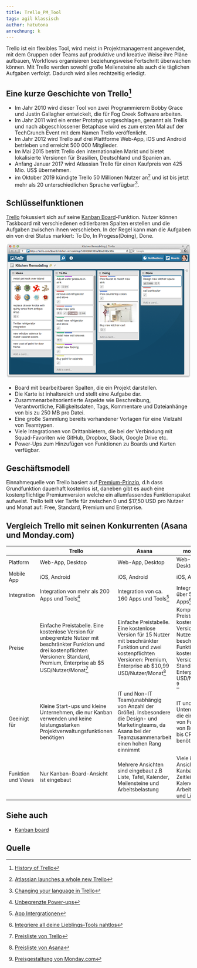 ```yaml
---
title: Trello_PM_Tool
tags: agil klassisch
author: hatutona
anrechnung: k
---
```


Trello ist ein flexibles Tool, wird meist in Projektmanagement angewendet, mit dem Gruppen oder Teams auf produktive und kreative Weise ihre Pläne aufbauen, Workflows organisieren beziehungsweise Fortschritt überwachen können. Mit Trello werden sowohl große Meilensteine als auch die täglichen Aufgaben verfolgt. Dadurch wird alles rechtzeitig erledigt.

## Eine kurze Geschichte von Trello[^1]
* Im Jahr 2010 wird dieser Tool von zwei Programmierern Bobby Grace und Justin Gallagher entwickelt, die  für  Fog Creek Software arbeiten.
* Im Jahr 2011 wird ein erster Prototyp vorgeschlagen, genannt als Trellis und nach abgeschlossener Betaphase wird es zum ersten Mal auf der TechCrunch Event mit dem Namen Trello veröffenlicht.
* Im Jahr 2012 wird Trello auf drei Plattforme Web-App, iOS und Android betrieben und erreicht 500 000 Mitglieder.
* Im Mai 2015 betritt Trello den internationalen Markt und bietet lokalisierte Versionen für Brasilien, Deutschland und Spanien an.
* Anfang Januar 2017 wird Atlassian Trello für einen Kaufpreis von 425 Mio. US$ übernehmen.
* im Oktober 2019 kündigte Trello 50 Millionen Nutzer an[^2]  und ist bis jetzt mehr als 20 unterschiedlichen Sprache verfügbar[^3].

## Schlüsselfunktionen 
[Trello](https://trello.com/) fokussiert sich auf seine [Kanban Board](https://de.wikipedia.org/wiki/Kanban-Tafel)-Funktion. Nutzer können Taskboard mit verschiedenen editierbaren Spalten erstellen und die Aufgaben zwischen ihnen verschieben. In der Regel kann man die Aufgaben ein von drei Status markiert: To Do, In Progess(Doing), Done.

![Beispielabbildung](Trello_PM_Tool/trello.png)

* Board mit bearbeitbaren Spalten, die ein Projekt darstellen.
* Die Karte ist inhaltsreich und stellt eine Aufgabe dar.
* Zusammenarbeitsorientierte Aspekte wie Beschreibung, Verantwortliche, Fälligkeitsdaten, Tags, Kommentare und Dateianhänge von bis zu 250 MB pro Datei.
* Eine große Sammlung bereits vorhandener Vorlagen für eine Vielzahl von Teamtypen.
* Viele Integrationen von Drittanbietern, die bei der Verbindung mit Squad-Favoriten wie GitHub, Dropbox, Slack, Google Drive etc.
* Power-Ups zum Hinzufügen von Funktionen zu Boards und Karten verfügbar.

## Geschäftsmodell
Einnahmequelle von Trello basiert auf [Premium-Prinzip](https://de.wikipedia.org/wiki/Freemium), d.h dass Grundfunktion dauerhaft kostenlos ist, daneben gibt es auch eine kostenpflichtige Premiumversion welche ein allumfassendes Funktionspaket aufweist. Trello teilt vier Tarife für zwischen 0 und $17,50 USD pro Nutzer und Monat auf:  Free, Standard, Premium und Enterprise.
## Vergleich Trello mit seinen Konkurrenten (Asana und Monday.com)

|   | Trello | Asana | monday.com|
| ------------- | ------------- | ------------- | ------------- |
| Platform  | Web-App, Desktop  | Web-App, Desktop  | Web-App, Desktop  |
| Mobile App  | iOS, Android| iOS, Android| iOS, Android
| Integration | Integration von mehr als 200 Apps und Tools[^4]   | Integration von ca. 160 Apps und Tools[^6]  |  Integration von über 50 Software-Apps[^8] |
| Preise  | Einfache Preistabelle. Eine kostenlose Version für unbegrentzte Nutzer mit beschränkter Funktion und drei kostenpflichten Versionen: Standard,  Premium, Enterprise ab $5 USD/Nutzer/Monat[^5] | Einfache Preistabelle. Eine kostenlose Version für 15 Nutzer mit beschränkter Funktion und zwei kostenpflichten Versionen: Premium, Enterprise ab $10,99 USD/Nutzer/Monat[^7] | Komplexe Preistabelle. Eine kostenlose Version für 2 Nutzer mit beschränkter Funktion und vier kostenpflichten Versionen:  Basic Standard,  Pro, Enterprise ab $10 USD/Nutzer/Monat [^9] |
| Geeinigt für  |Kleine Start-ups und kleine Unternehmen, die nur Kanban verwenden und keine leistungsstarken Projektverwaltungsfunktionen benötigen | IT und Non-IT Team(unabhängig von Anzahl der Größe). Insbesondere die Design- und Marketingteams, da Asana bei der Teamzusammenarbeit einen hohen Rang einnimmt | IT und Non-IT Unternehemen, die eine Vielzahl von Funktionen von Bug Tracking bis CRM benötigen |
| Funktion und Views  | Nur Kanban-Board-Ansicht ist eingebaut | Mehrere  Ansichten sind eingebaut z.B Liste, Tafel, Kalender, Meilensteine und Arbeitsbelastung  | Viele integrierte Ansichten wie Kanban-Board, Zeitleiste, Kalender, Arbeitsauslastung und Liste|
## Siehe auch
* [Kanban board](https://github.com/ManagingProjectsSuccessfully/ManagingProjectsSuccessfully.github.io/blob/main/kb/Kanban_Boards.md)
## Quelle
[^1]: [History of Trello](https://en.wikipedia.org/wiki/Trello)
[^2]: [Atlassian launches a whole new Trello](https://techcrunch.com/2021/02/16/atlassian-launches-a-whole-new-trello/)
[^3]: [Changing your language in Trello](https://help.trello.com/article/745-is-trello-available-in-other-languages)
[^4]: [Unbegrenzte Power-ups](https://trello.com/pricing)
[^5]: [Preisliste von Trello](https://trello.com/pricing)
[^6]: [App Intergrationen](https://asana.com/de/apps)
[^7]: [Preisliste von Asana](https://asana.com/de/pricing)
[^8]: [Integriere all deine Lieblings-Tools nahtlos](https://monday.com/lang/de/integrations/)
[^9]:[Preisgestaltung von Monday.com](https://monday.com/lang/de/pricing/)

